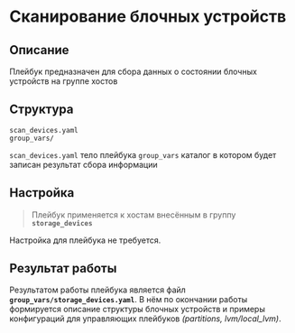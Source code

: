 Сканирование блочных устройств
===============================

Описание
--------

Плейбук предназначен для сбора данных о состоянии блочных устройств на группе хостов

Структура
---------

    scan_devices.yaml
    group_vars/

`scan_devices.yaml` тело плейбука
`group_vars` каталог в котором будет записан результат сбора информации

Настройка
---------

> Плейбук применяется к хостам внесённым в группу **`storage_devices`**

Настройка для плейбука не требуется.

Результат работы
----------------

Результатом работы плейбука является файл **`group_vars/storage_devices.yaml`**. В нём по окончании работы формируется описание структуры блочных устройств и примеры конфигураций для управляющих плейбуков *(partitions, lvm/local_lvm)*.
